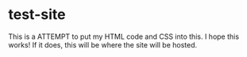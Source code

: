 # test-site
This is a ATTEMPT to put my HTML code and CSS into this. I hope this works! If it does, this will be where the site will be hosted.
